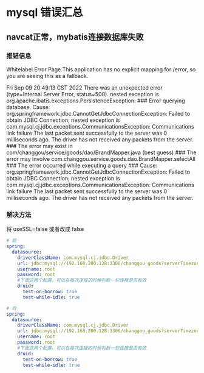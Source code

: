 # mysql 错误汇总

## navcat正常，mybatis连接数据库失败

### 报错信息

Whitelabel Error Page
This application has no explicit mapping for /error, so you are seeing this as a fallback.

Fri Sep 09 20:49:13 CST 2022
There was an unexpected error (type=Internal Server Error, status=500).
nested exception is org.apache.ibatis.exceptions.PersistenceException: ### Error querying database. Cause: org.springframework.jdbc.CannotGetJdbcConnectionException: Failed to obtain JDBC Connection; nested exception is com.mysql.cj.jdbc.exceptions.CommunicationsException: Communications link failure The last packet sent successfully to the server was 0 milliseconds ago. The driver has not received any packets from the server. ### The error may exist in com/changgou/service/goods/dao/BrandMapper.java (best guess) ### The error may involve com.changgou.service.goods.dao.BrandMapper.selectAll ### The error occurred while executing a query ### Cause: org.springframework.jdbc.CannotGetJdbcConnectionException: Failed to obtain JDBC Connection; nested exception is com.mysql.cj.jdbc.exceptions.CommunicationsException: Communications link failure The last packet sent successfully to the server was 0 milliseconds ago. The driver has not received any packets from the server.

### 解决方法

将 useSSL=false 或者改成 false

```yml
# 前
spring:
  datasource:
    driverClassName: com.mysql.cj.jdbc.Driver
    url: jdbc:mysql://192.168.200.128:3306/changgou_goods?serverTimezone=UTC&useUnicode=true&characterEncoding=utf-8
    username: root
    password: root
    #下面这两个配置，可以在每次连接的时候判断一些连接是否有效
    druid:
      test-on-borrow: true
      test-while-idle: true

# 后
spring:
  datasource:
    driverClassName: com.mysql.cj.jdbc.Driver
    url: jdbc:mysql://192.168.200.128:3306/changgou_goods?serverTimezone=UTC&useUnicode=true&characterEncoding=utf-8&useSSL=false
    username: root
    password: root
    #下面这两个配置，可以在每次连接的时候判断一些连接是否有效
    druid:
      test-on-borrow: true
      test-while-idle: true
```
